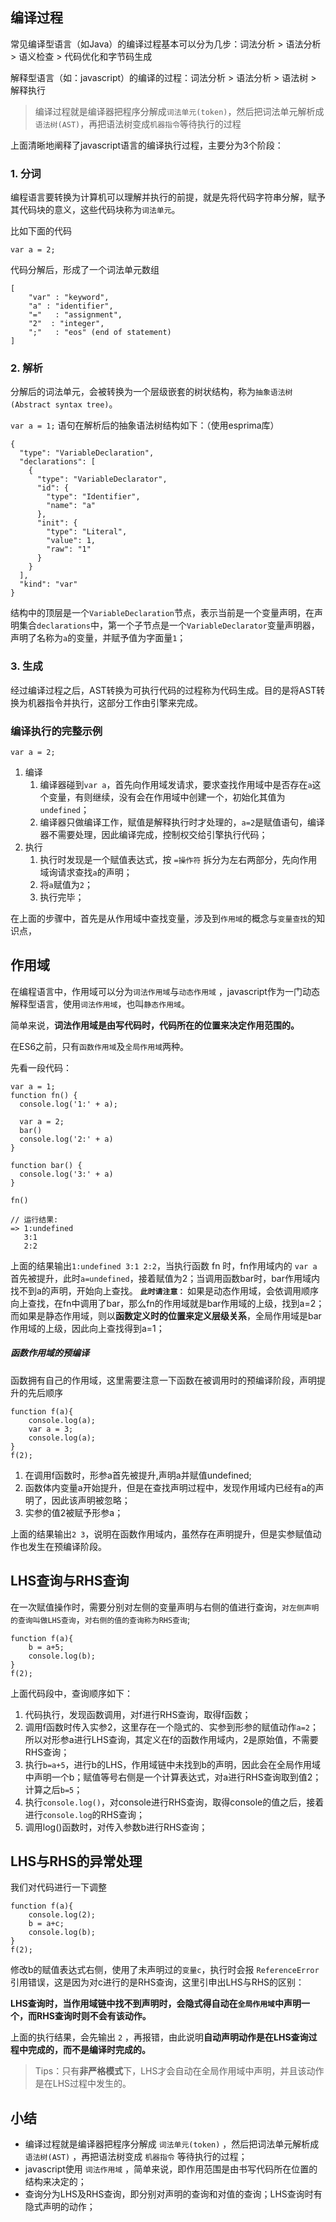 
## 编译过程
常见编译型语言（如Java）的编译过程基本可以分为几步：词法分析 > 语法分析 > 语义检查 > 代码优化和字节码生成

解释型语言（如：javascript）的编译的过程：词法分析 > 语法分析 > 语法树 > 解释执行

> 编译过程就是编译器把程序分解成`词法单元(token)`，然后把词法单元解析成`语法树(AST)`，再把语法树变成`机器指令`等待执行的过程

上面清晰地阐释了javascript语言的编译执行过程，主要分为3个阶段：

### 1. 分词
编程语言要转换为计算机可以理解并执行的前提，就是先将代码字符串分解，赋予其代码块的意义，这些代码块称为`词法单元`。

比如下面的代码
```
var a = 2;
```
代码分解后，形成了一个词法单元数组
```
[
    "var" : "keyword",
    "a" : "identifier",
    "="   : "assignment",
    "2"  : "integer",
    ";"   : "eos" (end of statement)
]
```

    
### 2. 解析
分解后的词法单元，会被转换为一个层级嵌套的树状结构，称为`抽象语法树(Abstract syntax tree)`。

`var a = 1;` 语句在解析后的抽象语法树结构如下：（使用esprima库）
```
{
  "type": "VariableDeclaration",
  "declarations": [
    {
      "type": "VariableDeclarator",
      "id": {
        "type": "Identifier",
        "name": "a"
      },
      "init": {
        "type": "Literal",
        "value": 1,
        "raw": "1"
      }
    }
  ],
  "kind": "var"
}
```
结构中的顶层是一个`VariableDeclaration`节点，表示当前是一个变量声明，在声明集合`declarations`中，第一个子节点是一个`VariableDeclarator`变量声明器，声明了名称为`a`的变量，并赋予值为字面量`1`；

### 3. 生成
经过编译过程之后，AST转换为可执行代码的过程称为代码生成。目的是将AST转换为机器指令并执行，这部分工作由引擎来完成。


### 编译执行的完整示例
```
var a = 2; 
```

1. 编译
    1. 编译器碰到`var a`，首先向作用域发请求，要求查找作用域中是否存在`a`这个变量，有则继续，没有会在作用域中创建一个，初始化其值为 `undefined`；
    2. 编译器只做编译工作，赋值是解释执行时才处理的，`a=2`是赋值语句，编译器不需要处理，因此编译完成，控制权交给引擎执行代码；
2. 执行
    1. 执行时发现是一个赋值表达式，按 `=操作符` 拆分为左右两部分，先向作用域询请求查找`a`的声明；
    2. 将`a`赋值为`2`；
    3. 执行完毕；

在上面的步骤中，首先是从作用域中查找变量，涉及到`作用域`的概念与`变量查找`的知识点，

## 作用域
在编程语言中，作用域可以分为`词法作用域`与`动态作用域`
，javascript作为一门动态解释型语言，使用`词法作用域`，也叫`静态作用域`。

简单来说，**词法作用域是由写代码时，代码所在的位置来决定作用范围的。**

在ES6之前，只有`函数作用域`及`全局作用域`两种。

先看一段代码：

```
var a = 1;
function fn() {
  console.log('1:' + a);

  var a = 2;
  bar()
  console.log('2:' + a)
}

function bar() {
  console.log('3:' + a)
}

fn()

// 运行结果:
=> 1:undefined
   3:1
   2:2
```
上面的结果输出`1:undefined 3:1 2:2`，当执行函数 fn 时，fn作用域内的 `var a` 首先被提升，此时`a=undefined`，接着赋值为2；当调用函数bar时，bar作用域内找不到a的声明，开始向上查找。
**`此时请注意：`** 如果是动态作用域，会依调用顺序向上查找，在fn中调用了bar，那么fn的作用域就是bar作用域的上级，找到a=2；而如果是静态作用域，则以**函数定义时的位置来定义层级关系**，全局作用域是bar作用域的上级，因此向上查找得到a=1；

##### 函数作用域的预编译
函数拥有自己的作用域，这里需要注意一下函数在被调用时的预编译阶段，声明提升的先后顺序
```
function f(a){
    console.log(a);
    var a = 3;
    console.log(a);
}
f(2);
```
1. 在调用f函数时，形参a首先被提升,声明a并赋值undefined;
2. 函数体内变量a开始提升，但是在查找声明过程中，发现作用域内已经有a的声明了，因此该声明被忽略；
3. 实参的值2被赋予形参a；

上面的结果输出`2 3`，说明在函数作用域内，虽然存在声明提升，但是实参赋值动作也发生在预编译阶段。

## LHS查询与RHS查询
在一次赋值操作时，需要分别对左侧的变量声明与右侧的值进行查询，`对左侧声明的查询叫做LHS查询`，`对右侧的值的查询称为RHS查询`;

```
function f(a){
    b = a+5;
    console.log(b);
}
f(2);
```
上面代码段中，查询顺序如下：
1. 代码执行，发现函数调用，对f进行RHS查询，取得f函数；
2. 调用f函数时传入实参2，这里存在一个隐式的、实参到形参的赋值动作`a=2`；所以对形参a进行LHS查询，其定义在f的函数作用域内，2是原始值，不需要RHS查询；
3. 执行`b=a+5`，进行b的LHS，作用域链中未找到b的声明，因此会在全局作用域中声明一个b；赋值等号右侧是一个计算表达式，对a进行RHS查询取到值2；计算之后`b=5`；
4. 执行`console.log()`，对console进行RHS查询，取得console的值之后，接着进行`console.log`的RHS查询；
5. 调用log()函数时，对传入参数b进行RHS查询；


## LHS与RHS的异常处理
我们对代码进行一下调整
```
function f(a){
    console.log(2);
    b = a+c;
    console.log(b);
}
f(2);
```
修改b的赋值表达式右侧，使用了未声明过的`变量c`，执行时会报 `ReferenceError`引用错误，这是因为对c进行的是RHS查询，这里引申出LHS与RHS的区别：

**LHS查询时，当作用域链中找不到声明时，会隐式得自动在`全局作用域`中声明一个，而RHS查询时则不会有该动作。** 

上面的执行结果，会先输出 `2` ，再报错，由此说明**自动声明动作是在LHS查询过程中完成的，而不是编译时完成的。**

> Tips：只有**非严格模式**下，LHS才会自动在全局作用域中声明，并且该动作是在LHS过程中发生的。

## 小结
- 编译过程就是编译器把程序分解成 `词法单元(token)` ，然后把词法单元解析成 `语法树(AST)` ，再把语法树变成 `机器指令` 等待执行的过程；
- javascript使用 `词法作用域` ，简单来说，即作用范围是由书写代码所在位置的结构来决定的；
- 查询分为LHS及RHS查询，即分别对声明的查询和对值的查询；LHS查询时有隐式声明的动作；
